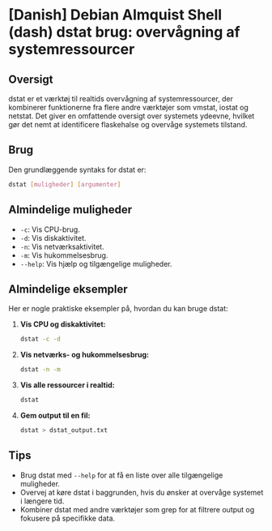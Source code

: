 # [Danish] Debian Almquist Shell (dash) dstat brug: overvågning af systemressourcer

## Oversigt
dstat er et værktøj til realtids overvågning af systemressourcer, der kombinerer funktionerne fra flere andre værktøjer som vmstat, iostat og netstat. Det giver en omfattende oversigt over systemets ydeevne, hvilket gør det nemt at identificere flaskehalse og overvåge systemets tilstand.

## Brug
Den grundlæggende syntaks for dstat er:

```bash
dstat [muligheder] [argumenter]
```

## Almindelige muligheder
- `-c`: Vis CPU-brug.
- `-d`: Vis diskaktivitet.
- `-n`: Vis netværksaktivitet.
- `-m`: Vis hukommelsesbrug.
- `--help`: Vis hjælp og tilgængelige muligheder.

## Almindelige eksempler
Her er nogle praktiske eksempler på, hvordan du kan bruge dstat:

1. **Vis CPU og diskaktivitet:**
   ```bash
   dstat -c -d
   ```

2. **Vis netværks- og hukommelsesbrug:**
   ```bash
   dstat -n -m
   ```

3. **Vis alle ressourcer i realtid:**
   ```bash
   dstat
   ```

4. **Gem output til en fil:**
   ```bash
   dstat > dstat_output.txt
   ```

## Tips
- Brug dstat med `--help` for at få en liste over alle tilgængelige muligheder.
- Overvej at køre dstat i baggrunden, hvis du ønsker at overvåge systemet i længere tid.
- Kombiner dstat med andre værktøjer som grep for at filtrere output og fokusere på specifikke data.
